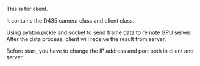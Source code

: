 This is for client.

It contains the D435 camera class and client class. 

Using pyhton pickle and socket to send frame data to remote GPU server. After the data process, client will receive the result from server.

Before start, you have to change the IP address and port both in client and server.
